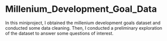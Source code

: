 # Millenium_Development_Goal_Data
In this miniproject, I obtained the millenium development goals dataset and conducted some data cleaning. Then, I conducted a preliminary exploration of the dataset to answer some questions of interest.
